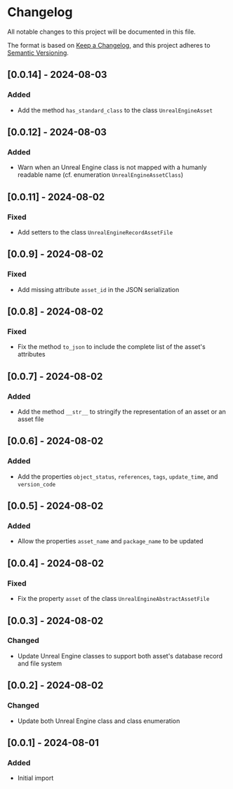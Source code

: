 # Changelog

All notable changes to this project will be documented in this file.

The format is based on [Keep a Changelog](https://keepachangelog.com/en/1.0.0/), 
and this project adheres to [Semantic Versioning](https://semver.org/spec/v2.0.0.html).

## [0.0.14] - 2024-08-03
### Added
- Add the method `has_standard_class` to the class `UnrealEngineAsset`

## [0.0.12] - 2024-08-03
### Added
- Warn when an Unreal Engine class is not mapped with a humanly readable name (cf. enumeration `UnrealEngineAssetClass`)

## [0.0.11] - 2024-08-02
### Fixed
- Add setters to the class `UnrealEngineRecordAssetFile`

## [0.0.9] - 2024-08-02
### Fixed
- Add missing attribute `asset_id` in the JSON serialization

## [0.0.8] - 2024-08-02
### Fixed
- Fix the method `to_json` to include the complete list of the asset's attributes

## [0.0.7] - 2024-08-02
### Added
- Add the method `__str__` to stringify the representation of an asset or an asset file

## [0.0.6] - 2024-08-02
### Added
- Add the properties `object_status`, `references`, `tags`, `update_time`, and `version_code`

## [0.0.5] - 2024-08-02
### Added
- Allow the properties `asset_name` and `package_name` to be updated

## [0.0.4] - 2024-08-02
### Fixed
- Fix the property `asset` of the class `UnrealEngineAbstractAssetFile`

## [0.0.3] - 2024-08-02
### Changed
- Update Unreal Engine classes to support both asset's database record and file system

## [0.0.2] - 2024-08-02
### Changed
- Update both Unreal Engine class and class enumeration

## [0.0.1] - 2024-08-01
### Added
- Initial import
